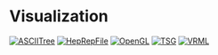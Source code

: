 # Visualization

[![ASCIITree](https://img.shields.io/badge/ASCII-Tree-blue?style=flat)](ASCIITree)
[![HepRepFile](https://img.shields.io/badge/HepRep-File-yellow?style=flat)](HepRepFile)
[![OpenGL](https://img.shields.io/badge/Open-GL-red?style=flat)](OpenGL)
[![TSG](https://img.shields.io/badge/TSG-cyand?style=flat)](TSG)
[![VRML](https://img.shields.io/badge/VRML-orange?style=flat)](VRML)

